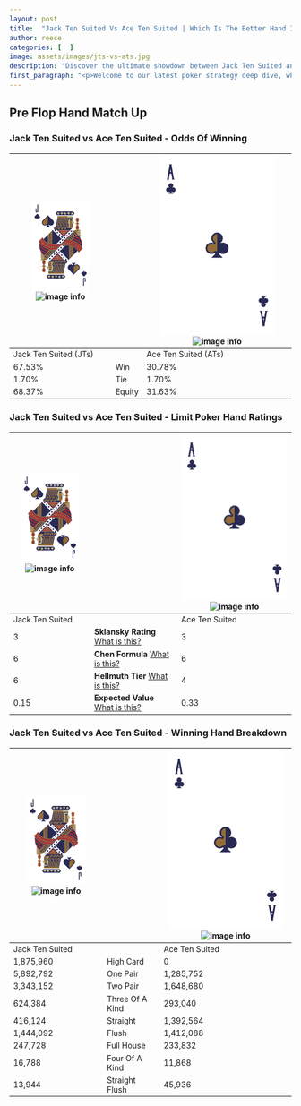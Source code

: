 ```yaml
---
layout: post
title:  "Jack Ten Suited Vs Ace Ten Suited | Which Is The Better Hand In Poker? A Complete Guide"
author: reece
categories: [  ]
image: assets/images/jts-vs-ats.jpg
description: "Discover the ultimate showdown between Jack Ten Suited and Ace Ten Suited in poker! Uncover the odds, strategies, and scenarios where one hand triumphs over the other. Get ready to up your poker game with this thrilling analysis."
first_paragraph: "<p>Welcome to our latest poker strategy deep dive, where we're pitting two distinct hands against each other in a high-stakes showdown: Jack Ten Suited vs Ace Ten Suited.</p><p>In the dynamic world of poker, every decision counts, and knowing which hand holds the upper hand is key to your success at the table.</p><p>In this article, we'll dissect these two hands, explore the scenarios where one dominates the other, and equip you with the knowledge to make strategic choices that can tip the odds in your favor.</p><p>Get ready to unravel the intriguing dynamics of these poker hands and elevate your game to new heights.</p>"
---
```




[comment]: # (sp0)

## Pre Flop Hand Match Up

<div class="table hand-ratings" markdown="1"> 



### Jack Ten Suited vs Ace Ten Suited - Odds Of Winning


    
| ![image info](assets/images/hand1/J.png) ![image info](assets/images/hand1/Ts.png) |  | ![image info](assets/images/hand2/A.png) ![image info](assets/images/hand2/Ts.png) |
| -------- | -------- | -------- |
| Jack Ten Suited (JTs) |  | Ace Ten Suited (ATs) |
| 67.53% | Win | 30.78% |
| 1.70% | Tie | 1.70% |
| 68.37% | Equity | 31.63% |




[comment]: # (sp1)



### Jack Ten Suited vs Ace Ten Suited - Limit Poker Hand Ratings


    
| ![image info](assets/images/hand1/J.png) ![image info](assets/images/hand1/Ts.png) |  | ![image info](assets/images/hand2/A.png) ![image info](assets/images/hand2/Ts.png) |
| -------- | -------- | -------- |
| Jack Ten Suited |  | Ace Ten Suited |
| 3 | **Sklansky Rating** [What is this?](/sklansky-rating-explained) | 3 |
| 6 | **Chen Formula** [What is this?](/chen-formula-explained) | 6 |
| 6 | **Hellmuth Tier** [What is this?](/Hellmuth-tier-explained) | 4 |
| 0.15 | **Expected Value** [What is this?](/expected-value-explained) | 0.33 |




[comment]: # (sp2)



### Jack Ten Suited vs Ace Ten Suited - Winning Hand Breakdown


    
| ![image info](assets/images/hand1/J.png) ![image info](assets/images/hand1/Ts.png) |  | ![image info](assets/images/hand2/A.png) ![image info](assets/images/hand2/Ts.png) |
| -------- | -------- | -------- |
| Jack Ten Suited |  | Ace Ten Suited |
| 1,875,960 | High Card | 0 |
| 5,892,792 | One Pair | 1,285,752 |
| 3,343,152 | Two Pair | 1,648,680 |
| 624,384 | Three Of A Kind | 293,040 |
| 416,124 | Straight | 1,392,564 |
| 1,444,092 | Flush | 1,412,088 |
| 247,728 | Full House | 233,832 |
| 16,788 | Four Of A Kind | 11,868 |
| 13,944 | Straight Flush | 45,936 |




[comment]: # (sp3)



</div>

[comment]: # (sp4)



[comment]: # (sp5)


